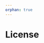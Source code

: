 ```yaml
---
orphan: true
---
```


# License

```{include} ../LICENSE

```
                                                                                                                                                                                                                                                                                                  